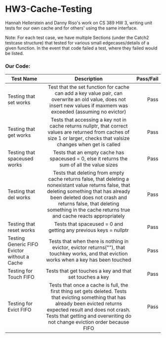 # HW3-Cache-Testing
Hannah Hellerstein and Danny Riso's work on CS 389 HW 3, writing unit tests for our own cache and for others' using the same interface.

Note: For each test case, we have multiple Sections (under the Catch2 testcase structure) that tested for various small edgecases/details of a given function. In the event that code failed a test, where they failed would be listed.
### Our Code:
| Test Name     | Description   |Pass/Fail|
| ------------- |:-------------:| -----:|
| Testing that set works| Test that the set function for cache can add a key value pair, can overwrite an old value, does not insert new values if maxmem was exceeded (assuming no evictor) | Pass |
| Testing that get works      | Tests that accessing a key not in cache returns nullptr, that correct values are returned from caches of size 1 or larger, checks that valsize changes when get is called      | Pass |
| Testing that spaceused works | Tests that an empty cache has spaceused = 0, else it returns the sum of all the value sizes       | Pass |
| Testing that del works | Tests that deleting from empty cache returns false, that deleting a nonexistant value returns false, that deleting something that has already been deleted does not crash and returns false, that deleting something in the cache returns true and cache reacts appropriately      | Pass |
| Testing that reset works | Tests that spaceused = 0 and getting any previous keys = nullptr      | Pass |
| Testing Generic FIFO Evictor without a Cache | Tests that when there is nothing in evictor, evictor returns(""), that touchkey works, and that eviction works when a key has been touched      | Pass |
| Testing for Touch FIFO | Tests that get touches a key and that set touches a key      | Pass |
| Testing for Evict FIFO | Tests that once a cache is full, the first thing set gets deleted. Tests that evicting something that has already been evicted returns expected result and does not crash. Tests that getting and overwriting do not change eviction order because FIFO      | Pass |



